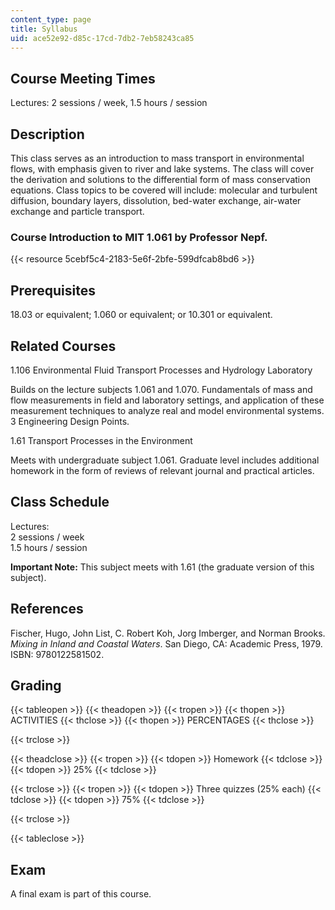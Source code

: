 ```yaml
---
content_type: page
title: Syllabus
uid: ace52e92-d85c-17cd-7db2-7eb58243ca85
---
```


Course Meeting Times
--------------------

Lectures: 2 sessions / week, 1.5 hours / session

Description
-----------

This class serves as an introduction to mass transport in environmental flows, with emphasis given to river and lake systems. The class will cover the derivation and solutions to the differential form of mass conservation equations. Class topics to be covered will include: molecular and turbulent diffusion, boundary layers, dissolution, bed-water exchange, air-water exchange and particle transport.

### Course Introduction to MIT 1.061 by Professor Nepf.

{{< resource 5cebf5c4-2183-5e6f-2bfe-599dfcab8bd6 >}}

Prerequisites
-------------

18.03 or equivalent; 1.060 or equivalent; or 10.301 or equivalent.

Related Courses
---------------

1.106 Environmental Fluid Transport Processes and Hydrology Laboratory

Builds on the lecture subjects 1.061 and 1.070. Fundamentals of mass and flow measurements in field and laboratory settings, and application of these measurement techniques to analyze real and model environmental systems. 3 Engineering Design Points.

1.61 Transport Processes in the Environment

Meets with undergraduate subject 1.061. Graduate level includes additional homework in the form of reviews of relevant journal and practical articles.

Class Schedule
--------------

Lectures:  
2 sessions / week  
1.5 hours / session

**Important Note:** This subject meets with 1.61 (the graduate version of this subject).

References
----------

Fischer, Hugo, John List, C. Robert Koh, Jorg Imberger, and Norman Brooks. _Mixing in Inland and Coastal Waters_. San Diego, CA: Academic Press, 1979. ISBN: 9780122581502.

Grading
-------

{{< tableopen >}}
{{< theadopen >}}
{{< tropen >}}
{{< thopen >}}
ACTIVITIES
{{< thclose >}}
{{< thopen >}}
PERCENTAGES
{{< thclose >}}

{{< trclose >}}

{{< theadclose >}}
{{< tropen >}}
{{< tdopen >}}
Homework
{{< tdclose >}}
{{< tdopen >}}
25%
{{< tdclose >}}

{{< trclose >}}
{{< tropen >}}
{{< tdopen >}}
Three quizzes (25% each)
{{< tdclose >}}
{{< tdopen >}}
75%
{{< tdclose >}}

{{< trclose >}}

{{< tableclose >}}

Exam
----

A final exam is part of this course.